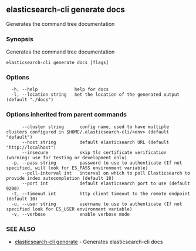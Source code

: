 ## elasticsearch-cli generate docs

Generates the command tree documentation

### Synopsis


Generates the command tree documentation

```
elasticsearch-cli generate docs [flags]
```

### Options

```
  -h, --help              help for docs
  -l, --location string   Set the location of the generated output (default "./docs")
```

### Options inherited from parent commands

```
      --cluster string      config name, used to have multiple clusters configured in $HOME/.elasticsearch-cli/<env> (default "default")
      --host string         default elasticsearch URL (default "http://localhost")
      --insecure            skip tls certificate verification (warning: use for testing or development onlu)
  -p, --pass string         password to use to authenticate (If not specified, will look for ES_PASS environment variable)
      --poll-interval int   interval on which to poll Elasticsearch to provide index autocompletion (default 10)
      --port int            default elasticsearch port to use (default 9200)
  -t, --timeout int         http client timeout to the remote endpoint (default 10)
  -u, --user string         username to use to authenticate (If not specified look for ES_USER environment variable)
  -v, --verbose             enable verbose mode
```

### SEE ALSO
* [elasticsearch-cli generate](elasticsearch-cli_generate.md)	 - Generates elasticsearch-cli docs

